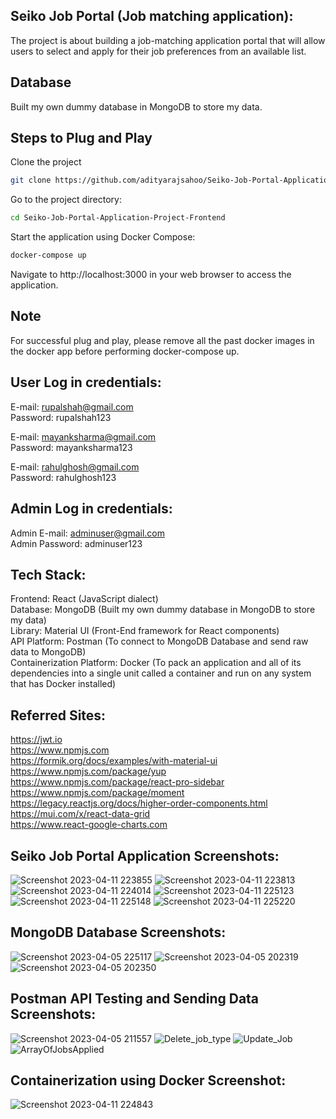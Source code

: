 ## Seiko Job Portal (Job matching application):

The project is about building a job-matching application portal that will allow users to select and apply for their job preferences from an available list.

## Database

Built my own dummy database in MongoDB to store my data.

## Steps to Plug and Play

Clone the project

```bash
git clone https://github.com/adityarajsahoo/Seiko-Job-Portal-Application-Project-Frontend.git
````

Go to the project directory:

```bash
cd Seiko-Job-Portal-Application-Project-Frontend
````

Start the application using Docker Compose:

```bash
docker-compose up
````

Navigate to http://localhost:3000 in your web browser to access the application.

## Note

For successful plug and play, please remove all the past docker images in the docker app before performing docker-compose up.

## User Log in credentials:

E-mail: rupalshah@gmail.com \
Password: rupalshah123

E-mail: mayanksharma@gmail.com \
Password: mayanksharma123

E-mail: rahulghosh@gmail.com \
Password: rahulghosh123

## Admin Log in credentials:

Admin E-mail: adminuser@gmail.com \
Admin Password: adminuser123

## Tech Stack:

Frontend: React (JavaScript dialect) \
Database: MongoDB (Built my own dummy database in MongoDB to store my data) \
Library: Material UI (Front-End framework for React components) \
API Platform: Postman (To connect to MongoDB Database and send raw data to MongoDB) \
Containerization Platform: Docker (To pack an application and all of its dependencies into a single unit called a container and run on any system that has Docker installed)

## Referred Sites:

https://jwt.io \
https://www.npmjs.com \
https://formik.org/docs/examples/with-material-ui \
https://www.npmjs.com/package/yup \
https://www.npmjs.com/package/react-pro-sidebar \
https://www.npmjs.com/package/moment \
https://legacy.reactjs.org/docs/higher-order-components.html \
https://mui.com/x/react-data-grid \
https://www.react-google-charts.com

## Seiko Job Portal Application Screenshots:

![Screenshot 2023-04-11 223855](https://user-images.githubusercontent.com/66211350/231254947-59e4fae5-a098-412b-924a-59296958fe1d.png)
![Screenshot 2023-04-11 223813](https://user-images.githubusercontent.com/66211350/231254991-4d78bd95-fdcd-416c-ad63-670992ad627e.png)
![Screenshot 2023-04-11 224014](https://user-images.githubusercontent.com/66211350/231255061-5eb14bbe-dfab-4314-af6b-a02219ed13da.png)
![Screenshot 2023-04-11 225123](https://user-images.githubusercontent.com/66211350/231255114-29ff2ae1-a733-4522-acfa-0792bf3f1468.png)
![Screenshot 2023-04-11 225148](https://user-images.githubusercontent.com/66211350/231255169-6f176c4b-36e4-4e4d-ba58-d23d0c6f43f8.png)
![Screenshot 2023-04-11 225220](https://user-images.githubusercontent.com/66211350/231255221-7f851bf7-1f2c-4b8a-91be-310ba49d8e9b.png)

## MongoDB Database Screenshots:

![Screenshot 2023-04-05 225117](https://user-images.githubusercontent.com/66211350/230163425-90e9d95b-9978-4b0d-9d87-fab27347e0a9.png)
![Screenshot 2023-04-05 202319](https://user-images.githubusercontent.com/66211350/230119899-a7036bf1-8235-40dc-a8c6-ec67a2573cc6.png)
![Screenshot 2023-04-05 202350](https://user-images.githubusercontent.com/66211350/230119957-14a5f5c3-93f1-42dc-b816-7e36f6f3ce54.png)

## Postman API Testing and Sending Data Screenshots:

![Screenshot 2023-04-05 211557](https://user-images.githubusercontent.com/66211350/230164059-8b4f6b2f-0de5-4e26-93f9-1c739c11c6f1.png)
![Delete_job_type](https://user-images.githubusercontent.com/66211350/230164331-4913989a-d348-46aa-8529-4346ab36af5e.png)
![Update_Job](https://user-images.githubusercontent.com/66211350/230164433-884e64eb-d7ce-4840-a079-fc3812ff74fd.png)
![ArrayOfJobsApplied](https://user-images.githubusercontent.com/66211350/230164675-0620779e-e88c-4c76-941e-eb6e2e8ade56.png)

## Containerization using Docker Screenshot:

![Screenshot 2023-04-11 224843](https://user-images.githubusercontent.com/66211350/231255441-6aa10d3a-4cec-46aa-b604-fab7781162cb.png)
